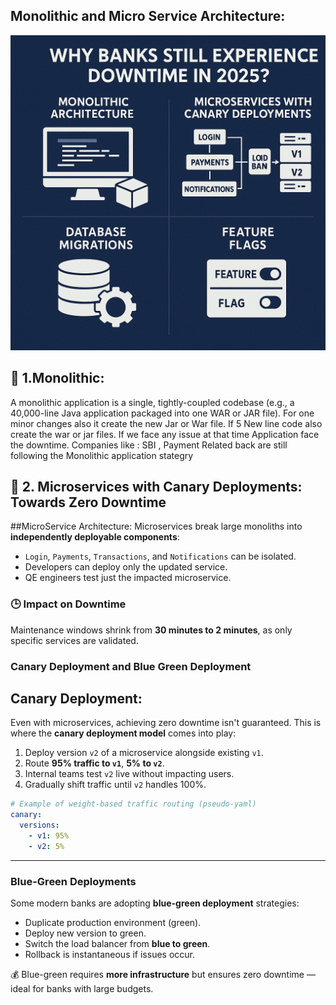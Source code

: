 ## Monolithic and Micro Service Architecture:
![Bank Downtime Infographic](https://raw.githubusercontent.com/BharathKumarReddy2103/DevOps/main/Day-15/banks-downtime-2025.png.png)

## 🧱 1.Monolithic:
A monolithic application is a single, tightly-coupled codebase (e.g., a 40,000-line Java application packaged into one WAR or JAR file). For one minor changes also it create the new Jar or War file.
If 5 New line code also create the war or jar files. If we face any issue at that time Application face the downtime.
Companies like : SBI , Payment Related back are still following the Monolithic application stategry

## 🧩 2. Microservices with Canary Deployments: Towards Zero Downtime
##MicroService Architecture:
Microservices break large monoliths into **independently deployable components**:

- `Login`, `Payments`, `Transactions`, and `Notifications` can be isolated.
- Developers can deploy only the updated service.
- QE engineers test just the impacted microservice.

### 🕒 Impact on Downtime

Maintenance windows shrink from **30 minutes to 2 minutes**, as only specific services are validated.


### Canary Deployment and Blue Green Deployment

## Canary Deployment:
Even with microservices, achieving zero downtime isn't guaranteed. This is where the **canary deployment model** comes into play:


1. Deploy version `v2` of a microservice alongside existing `v1`.
2. Route **95% traffic to `v1`**, **5% to `v2`**.
3. Internal teams test `v2` live without impacting users.
4. Gradually shift traffic until `v2` handles 100%.

```yaml
# Example of weight-based traffic routing (pseudo-yaml)
canary:
  versions:
    - v1: 95%
    - v2: 5%
````

---

###  Blue-Green Deployments

Some modern banks are adopting **blue-green deployment** strategies:

* Duplicate production environment (green).
* Deploy new version to green.
* Switch the load balancer from **blue to green**.
* Rollback is instantaneous if issues occur.

💰 Blue-green requires **more infrastructure** but ensures zero downtime — ideal for banks with large budgets.
